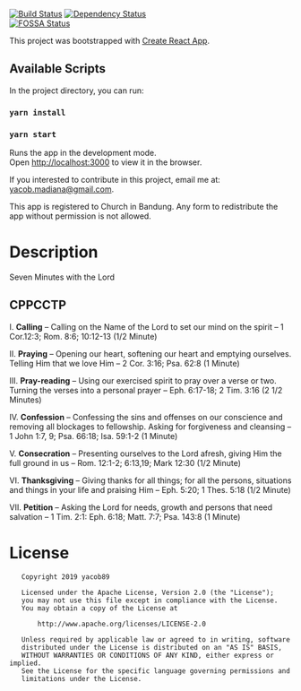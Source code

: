 [![Build Status](https://travis-ci.org/yacob89/sevenminutes-react.svg?branch=master)](https://travis-ci.org/yacob89/sevenminutes-react)
[![Dependency Status](https://david-dm.org/yacob89/sevenminutes-react.svg)](https://david-dm.org/yacob89/sevenminutes-react)
<br>
[![FOSSA Status](https://app.fossa.com/api/projects/git%2Bgithub.com%2Fyacob89%2Fsevenminutes-react.svg?type=large)](https://app.fossa.com/projects/git%2Bgithub.com%2Fyacob89%2Fsevenminutes-react?ref=badge_large)

This project was bootstrapped with [Create React App](https://github.com/facebook/create-react-app).

## Available Scripts

In the project directory, you can run:

### `yarn install`

### `yarn start`

Runs the app in the development mode.<br>
Open [http://localhost:3000](http://localhost:3000) to view it in the browser.

If you interested to contribute in this project, email me at: yacob.madiana@gmail.com.

This app is registered to Church in Bandung. Any form to redistribute the app without permission is not allowed.

# Description

Seven Minutes with the Lord

## CPPCCTP

I. **Calling** – Calling on the Name of the Lord to set our mind on the spirit – 1 Cor.12:3; Rom. 8:6; 10:12-13 (1/2 Minute)

II. **Praying** – Opening our heart, softening our heart and emptying ourselves. Telling Him that we love Him – 2 Cor. 3:16; Psa. 62:8 (1 Minute)

III. **Pray-reading** – Using our exercised spirit to pray over a verse or two. Turning the verses into a personal prayer – Eph. 6:17-18; 2 Tim. 3:16 (2 1/2 Minutes)

IV. **Confession** – Confessing the sins and offenses on our conscience and removing all blockages to fellowship. Asking for forgiveness and cleansing – 1 John 1:7, 9; Psa. 66:18; Isa. 59:1-2 (1 Minute)

V. **Consecration** – Presenting ourselves to the Lord afresh, giving Him the full ground in us – Rom. 12:1-2; 6:13,19; Mark 12:30 (1/2 Minute)

VI. **Thanksgiving** – Giving thanks for all things; for all the persons, situations and things in your life and praising Him – Eph. 5:20; 1 Thes. 5:18 (1/2 Minute)

VII. **Petition** – Asking the Lord for needs, growth and persons that need salvation – 1 Tim. 2:1: Eph. 6:18; Matt. 7:7; Psa. 143:8 (1 Minute)

# License 

```
   Copyright 2019 yacob89

   Licensed under the Apache License, Version 2.0 (the "License");
   you may not use this file except in compliance with the License.
   You may obtain a copy of the License at

       http://www.apache.org/licenses/LICENSE-2.0

   Unless required by applicable law or agreed to in writing, software
   distributed under the License is distributed on an "AS IS" BASIS,
   WITHOUT WARRANTIES OR CONDITIONS OF ANY KIND, either express or implied.
   See the License for the specific language governing permissions and
   limitations under the License.
```


